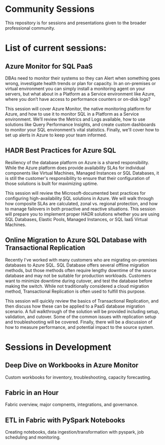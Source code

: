 # Community Sessions
This repository is for sessions and presentations given to the broader professional community. 


# List of current sessions: 

## Azure Monitor for SQL PaaS

DBAs need to monitor their systems so they can Alert when something goes wrong, investigate health trends or plan for capacity. In an on-premises or virtual environment you can simply install a monitoring agent on your servers, but what about in a Platform as a Service environment like Azure, where you don’t have access to performance counters or on-disk logs?

This session will cover Azure Monitor, the native monitoring platform for Azure, and how to use it to monitor SQL in a Platform as a Service environment. We’ll review the Metrics and Logs available, how to use solutions like Query Performance Insights, and create custom dashboards to monitor your SQL environment’s vital statistics. Finally, we'll cover how to set up alerts in Azure to keep your team informed.

## HADR Best Practices for Azure SQL

Resiliency of the database platform on Azure is a shared responsibility. While the Azure platform does provide availability SLAs for individual components like Virtual Machines, Managed Instances or SQL Databases, it is still the customer's responsibility to ensure that their configuration of those solutions is built for maximizing uptime.

This session will review the Microsoft-documented best practices for configuring high-availability SQL solutions in Azure. We will walk through how composite SLAs are calculated, zonal vs. regional protection, and how to manage failovers in both proactive and reactive situations. This session will prepare you to implement proper HADR solutions whether you are using SQL Databases, Elastic Pools, Managed Instances, or SQL IaaS Virtual Machines. 

## Online Migration to Azure SQL Database with Transactional Replication

Recently I've worked with many customers who are migrating on-premises databases to Azure SQL. SQL Database offers several offline migration methods, but those methods often require lengthy downtime of the source database and may not be suitable for production workloads. Customers want to minimize downtime during cutover, and test the database before making the switch. While not traditionally considered a cloud migration method, Transactional Replication is often used to fulfill this purpose.

This session will quickly review the basics of Transactional Replication, and then discuss how these can be applied to a PaaS database migration scenario. A full walkthrough of the solution will be provided including setup, validation, and cutover. Some of the common issues with replication setup and troubleshooting will be covered. Finally, there will be a discussion of how to measure performance, and potential impact to the source system.


# Sessions in Development

## Deep Dive on Workbooks in Azure Monitor

Custom workbooks for inventory, troubleshooting, capacity forecasting.

## Fabric in an Hour

Fabric overview, major compnents, integrations, and governance.

## ETL in Fabric with PySpark Notebooks

Creating notebooks, data ingestion/transformation with pyspark, job scheduling and monitoring.
